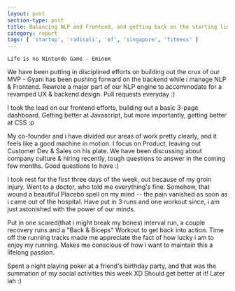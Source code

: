 ```yaml
---
layout: post
section-type: post
title: Balancing NLP and Frontend, and getting back on the starting line! | Weekly Report 119
category: report
tags: [ 'startup', 'radicali', 'ef', 'singapore', 'fitness' ]
---
```


`Life is no Nintendo Game - Eminem` 

We have been putting in disciplined efforts on building out the crux of our MVP - Gyani has been pushing forward on the backend while i manage NLP & Frontend. Rewrote a major part of our NLP engine to accommodate for a revamped UX & backend design. Pull requests everyday :)

I took the lead on our frontend efforts, building out a basic 3-page dashboard. Getting better at Javascript, but more importantly, getting better at CSS :p

My co-founder and i have divided our areas of work pretty clearly, and it feels like a good machine in motion. I focus on Product, leaving out Customer Dev & Sales on his plate. We have been discussing about company culture & hiring recently, tough questions to answer in the coming few months. Good questions to have :)

I took rest for the first three days of the week, out because of my groin injury. Went to a doctor, who told me everything's fine. Somehow, that wound a beautiful Placebo spell on my mind -- the pain vanished as soon as i came out of the hospital. Have put in 3 runs and one workout since, i am just astonished with the power of our minds.

Put in one scared(that i might break my bones) interval run, a couple recovery runs and a "Back & Biceps" Workout to get back into action. Time off the running tracks made me appreciate the fact of how lucky i am to enjoy my running. Makes me conscious of how i want to maintain this a lifelong passion. 

Spent a night playing poker at a friend's birthday party, and that was the summation of my social activities this week XD Should get better at it! Later lah :)
